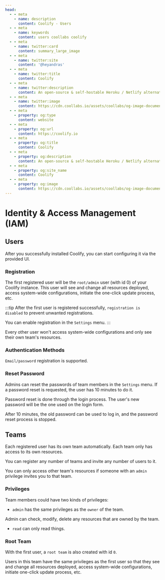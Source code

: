 ```yaml
---
head:
  - - meta
    - name: description
      content: Coolify - Users
  - - meta
    - name: keywords
      content: users coollabs coolify 
  - - meta
    - name: twitter:card
      content: summary_large_image
  - - meta
    - name: twitter:site
      content: '@heyandras'
  - - meta
    - name: twitter:title
      content: Coolify
  - - meta
    - name: twitter:description
      content: An open-source & self-hostable Heroku / Netlify alternative.
  - - meta
    - name: twitter:image
      content: https://cdn.coollabs.io/assets/coollabs/og-image-documentation.png
  - - meta
    - property: og:type
      content: website
  - - meta
    - property: og:url
      content: https://coolify.io
  - - meta
    - property: og:title
      content: Coolify
  - - meta
    - property: og:description
      content: An open-source & self-hostable Heroku / Netlify alternative.
  - - meta
    - property: og:site_name
      content: Coolify
  - - meta
    - property: og:image
      content: https://cdn.coollabs.io/assets/coollabs/og-image-documentation.png
---
```


# Identity & Access Management (IAM)


## Users
After you successfully installed Coolify, you can start configuring it via the provided UI.

### Registration

The first registered user will be the `root/admin` user (with id 0) of your Coolify instance. This user will see and change all resources deployed, access system-wide configurations, initiate the one-click update process, etc.

:::tip 
After the first user is registered successfully, `registration is disabled` to prevent unwanted registrations. 

You can enable registration in the `Settings` menu. 
:::

Every other user won't access system-wide configurations and only see their own team's resources.

### Authentication Methods
`Email/password` registration is supported.

### Reset Password

Admins can reset the passwords of team members in the `Settings` menu. If a password reset is requested, the user has 10 minutes to do it. 

Password reset is done through the login process. The user's new password will be the one used on the login form. 

After 10 minutes, the old password can be used to log in, and the password reset process is stopped. 


## Teams
Each registered user has its own team automatically. Each team only has access to its own resources. 

You can register any number of teams and invite any number of users to it.

You can only access other team's resources if someone with an `admin` privilege invites you to that team.

### Privileges
Team members could have two kinds of privileges:

- `admin` has the same privileges as the `owner` of the team.

Admin can check, modify, delete any resources that are owned by the team.

- `read` can only read things.

### Root Team
With the first user, a `root team` is also created with id `0`. 

Users in this team have the same privileges as the first user so that they see and change all resources deployed, access system-wide configurations, initiate one-click update process, etc.
